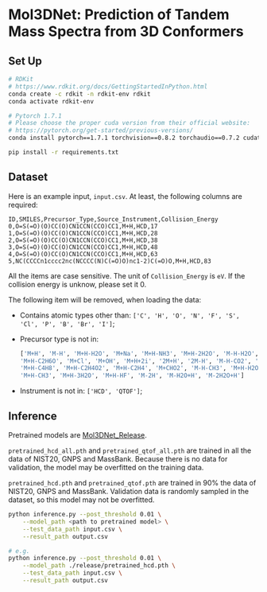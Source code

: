 <!--
 * @Date: 2022-03-03 16:18:45
 * @LastEditors: yuhhong
 * @LastEditTime: 2022-05-17 14:02:18
-->
# Mol3DNet: Prediction of Tandem Mass Spectra from 3D Conformers



## Set Up

```bash
# RDKit
# https://www.rdkit.org/docs/GettingStartedInPython.html
conda create -c rdkit -n rdkit-env rdkit
conda activate rdkit-env

# Pytorch 1.7.1
# Please choose the proper cuda version from their official website:
# https://pytorch.org/get-started/previous-versions/
conda install pytorch==1.7.1 torchvision==0.8.2 torchaudio==0.7.2 cudatoolkit=11.0 -c pytorch

pip install -r requirements.txt
```



## Dataset

Here is an example input, `input.csv`. At least, the following columns are required: 

```csv
ID,SMILES,Precursor_Type,Source_Instrument,Collision_Energy
0,O=S(=O)(O)CC(O)CN1CCN(CCO)CC1,M+H,HCD,17
1,O=S(=O)(O)CC(O)CN1CCN(CCO)CC1,M+H,HCD,28
2,O=S(=O)(O)CC(O)CN1CCN(CCO)CC1,M+H,HCD,38
3,O=S(=O)(O)CC(O)CN1CCN(CCO)CC1,M+H,HCD,48
4,O=S(=O)(O)CC(O)CN1CCN(CCO)CC1,M+H,HCD,63
5,NC(CCCCn1cccc2nc(NCCCC(N)C(=O)O)nc1-2)C(=O)O,M+H,HCD,83
```

All the items are case sensitive. The unit of `Collision_Energy` is `eV`. If the collision energy is unknow, please set it 0. 

The following item will be removed, when loading the data: 

- Contains atomic types other than: `['C', 'H', 'O', 'N', 'F', 'S', 'Cl', 'P', 'B', 'Br', 'I']`; 

- Precursor type is not in: 

  ```python
  ['M+H', 'M-H', 'M+H-H2O', 'M+Na', 'M+H-NH3', 'M+H-2H2O', 'M-H-H2O', 'M+NH4', 'M+H-CH4O', 'M+2Na-H', 
  'M+H-C2H6O', 'M+Cl', 'M+OH', 'M+H+2i', '2M+H', '2M-H', 'M-H-CO2', 'M+2H', 'M-H+2i', 'M+H-CH2O2', 
  'M+H-C4H8', 'M+H-C2H4O2', 'M+H-C2H4', 'M+CHO2', 'M-H-CH3', 'M+H-H2O+2i', 'M+H-C2H2O', 'M+H-C3H6', 
  'M+H-CH3', 'M+H-3H2O', 'M+H-HF', 'M-2H', 'M-H2O+H', 'M-2H2O+H']
  ```

- Instrument is not in: `['HCD', 'QTOF']`; 



## Inference

Pretrained models are [Mol3DNet_Release](https://drive.google.com/drive/folders/1LNc8adZFj669ghk2lgkjigJFFwRoDLKs?usp=sharing). 

`pretrained_hcd_all.pth` and `pretrained_qtof_all.pth` are trained in all the data of NIST20, GNPS and MassBank. Because there is no data for validation, the model may be overfitted on the training data. 

`pretrained_hcd.pth` and `pretrained_qtof.pth` are trained in 90% the data of NIST20, GNPS and MassBank. Validation data is randomly sampled in the dataset, so this model may not be overfitted. 



```bash
python inference.py --post_threshold 0.01 \
	--model_path <path to pretrained model> \
	--test_data_path input.csv \
	--result_path output.csv

# e.g.
python inference.py --post_threshold 0.01 \
	--model_path ./release/pretrained_hcd.pth \
	--test_data_path input.csv \
	--result_path output.csv
```

